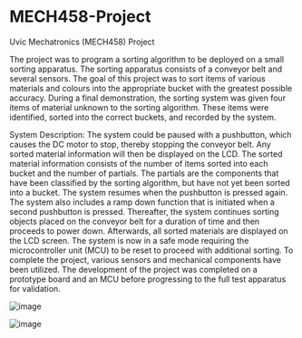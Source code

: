 # MECH458-Project
Uvic Mechatronics (MECH458) Project 

The project was to program a sorting algorithm to be deployed on a small sorting apparatus. The sorting apparatus consists of a conveyor belt and several sensors. The goal of this project was to sort items of various materials and colours into the appropriate bucket with the greatest possible accuracy. During a final demonstration, the sorting system was given four items of material unknown to the sorting algorithm. These items were identified, sorted into the correct buckets, and recorded by the system.

System Description:
The system could be paused with a pushbutton, which causes the DC motor to stop, thereby stopping the conveyor belt. Any sorted material information will then be displayed on the LCD. The sorted material information consists of the number of items sorted into each bucket and the number of partials. The partials are the components that have been classified by the sorting algorithm, but have not yet been sorted into a bucket. The system resumes when the pushbutton is pressed again.
The system also includes a ramp down function that is initiated when a second pushbutton is pressed. Thereafter, the system continues sorting objects placed on the conveyor belt for a duration of time and then proceeds to power down. Afterwards, all sorted materials are displayed on the LCD screen. The system is now in a safe mode requiring the microcontroller unit (MCU) to be reset to proceed with additional sorting.
To complete the project, various sensors and mechanical components have been utilized. The development of the project was completed on a prototype board and an MCU before progressing to the full test apparatus for validation.


![image](https://user-images.githubusercontent.com/66701943/216217188-e3bf9bdb-c218-4e3b-9d1e-6e0ee6f78611.png)

![image](https://user-images.githubusercontent.com/66701943/216217336-4e3322df-e2dd-4f10-acf7-c37b58a0b200.png)

